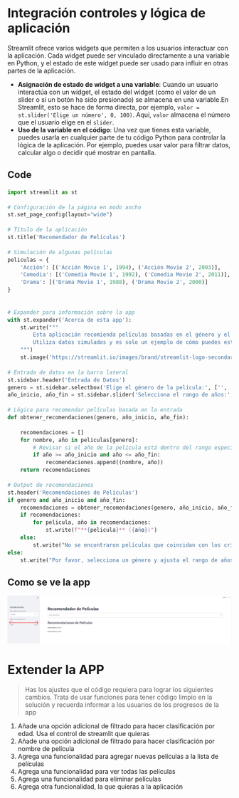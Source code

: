 # Integración controles y lógica de aplicación
Streamlit ofrece varios widgets que permiten a los usuarios interactuar con la aplicación. 
Cada widget puede ser vinculado directamente a una variable en Python, y el estado de este widget puede ser usado para influir en otras partes de la aplicación.

* **Asignación de estado de widget a una variable**: Cuando un usuario interactúa con un widget, el estado del widget (como el valor de un slider o si un botón ha sido presionado) se almacena en una variable.En Streamlit, esto se hace de forma directa, por ejemplo, `valor = st.slider('Elige un número', 0, 100)`. Aquí, `valor` almacena el número que el usuario elige en el `slider`.
* **Uso de la variable en el código**: Una vez que tienes esta variable, puedes usarla en cualquier parte de tu código Python para controlar la lógica de la aplicación. Por ejemplo, puedes usar valor para filtrar datos, calcular algo o decidir qué mostrar en pantalla.

## Code
```python
import streamlit as st

# Configuración de la página en modo ancho
st.set_page_config(layout="wide")

# Título de la aplicación
st.title('Recomendador de Películas')

# Simulación de algunas películas
peliculas = {
    'Acción': [('Acción Movie 1', 1994), ('Acción Movie 2', 2003)],
    'Comedia': [('Comedia Movie 1', 1992), ('Comedia Movie 2', 2011)],
    'Drama': [('Drama Movie 1', 1988), ('Drama Movie 2', 2000)]
}


# Expander para información sobre la app
with st.expander('Acerca de esta app'):
    st.write("""
        Esta aplicación recomienda películas basadas en el género y el rango de años seleccionados por el usuario.
        Utiliza datos simulados y es solo un ejemplo de cómo puedes estructurar tu aplicación Streamlit.
    """)
    st.image('https://streamlit.io/images/brand/streamlit-logo-secondary-colormark-darktext.png', width=250)

# Entrada de datos en la barra lateral
st.sidebar.header('Entrada de Datos')
genero = st.sidebar.selectbox('Elige el género de la película:', ['', 'Acción', 'Comedia', 'Drama'])
año_inicio, año_fin = st.sidebar.slider('Selecciona el rango de años:', 1980, 2020, (1990, 2010))

# Lógica para recomendar películas basada en la entrada
def obtener_recomendaciones(genero, año_inicio, año_fin):

    recomendaciones = []
    for nombre, año in peliculas[genero]:
        # Revisar si el año de la película está dentro del rango especificado
        if año >= año_inicio and año <= año_fin:
            recomendaciones.append((nombre, año))
    return recomendaciones

# Output de recomendaciones
st.header('Recomendaciones de Películas')
if genero and año_inicio and año_fin:
    recomendaciones = obtener_recomendaciones(genero, año_inicio, año_fin)
    if recomendaciones:
        for pelicula, año in recomendaciones:
            st.write(f"**{pelicula}** ({año})")
    else:
        st.write("No se encontraron películas que coincidan con los criterios.")
else:
    st.write("Por favor, selecciona un género y ajusta el rango de años para obtener recomendaciones.")`

```
## Como se ve la app 
![img.png](img/recomendador.png)

# Extender la APP
> Has los ajustes que el código requiera para lograr los siguientes cambios. Trata de usar funciones para tener código limpio en la solución y recuerda informar a los usuarios de los progresos de la app

1. Añade una opción adicional de filtrado para hacer clasificación por edad.  Usa el control de streamlit que quieras
2. Añade una opción adicional de filtrado para hacer clasificación por nombre de película
3. Agrega una funcionalidad para agregar nuevas películas a la lista de películas
4. Agrega una funcionalidad para ver todas las películas
5. Agrega una funcionalidad para eliminar películas
6. Agrega otra funcionalidad, la que quieras a la aplicación
